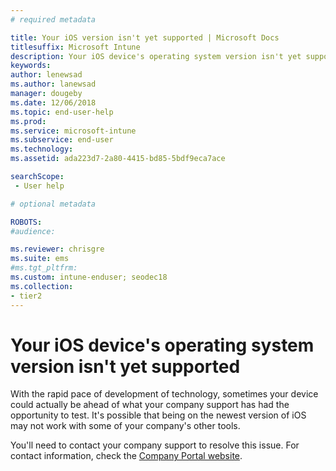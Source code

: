 ```yaml
---
# required metadata

title: Your iOS version isn't yet supported | Microsoft Docs
titlesuffix: Microsoft Intune
description: Your iOS device's operating system version isn't yet supported.
keywords:
author: lenewsad
ms.author: lanewsad
manager: dougeby
ms.date: 12/06/2018
ms.topic: end-user-help
ms.prod:
ms.service: microsoft-intune
ms.subservice: end-user
ms.technology:
ms.assetid: ada223d7-2a80-4415-bd85-5bdf9eca7ace

searchScope:
 - User help

# optional metadata

ROBOTS:  
#audience:

ms.reviewer: chrisgre
ms.suite: ems
#ms.tgt_pltfrm:
ms.custom: intune-enduser; seodec18
ms.collection:
- tier2
---
```



# Your iOS device's operating system version isn't yet supported

With the rapid pace of development of technology, sometimes your device could actually be ahead of what your company support has had the opportunity to test. It's possible that being on the newest version of iOS may not work with some of your company's other tools.

You'll need to contact your company support to resolve this issue. For contact information, check the [Company Portal website](https://go.microsoft.com/fwlink/?linkid=2010980).
